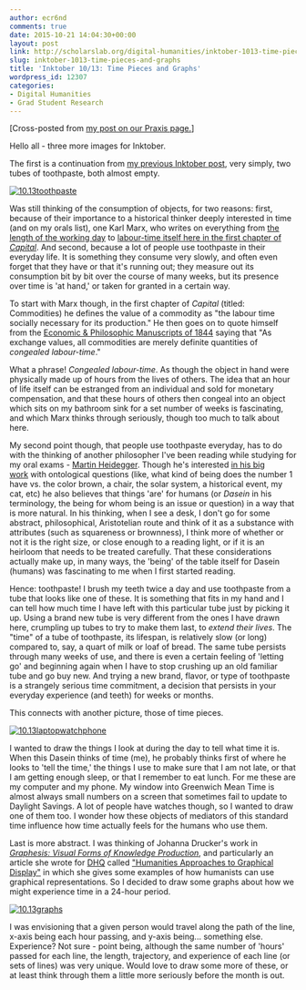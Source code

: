 ```yaml
---
author: ecr6nd
comments: true
date: 2015-10-21 14:04:30+00:00
layout: post
link: http://scholarslab.org/digital-humanities/inktober-1013-time-pieces-and-graphs/
slug: inktober-1013-time-pieces-and-graphs
title: 'Inktober 10/13: Time Pieces and Graphs'
wordpress_id: 12307
categories:
- Digital Humanities
- Grad Student Research
---
```


[Cross-posted from [my post on our Praxis page.](http://praxis.scholarslab.org/blog/2015/10/13/inktober-10-13-time-pieces-graphs/)]

Hello all - three more images for Inktober.

The first is a continuation from [my previous Inktober post](http://praxis.scholarslab.org/blog/2015/10/05/inktober-10-5-three-sketches/), very simply, two tubes of toothpaste, both almost empty.

[![10.13toothpaste](http://scholarslab.org/wp-content/uploads/2015/10/10.13toothpaste-e1445266386143.jpg)](http://scholarslab.org/wp-content/uploads/2015/10/10.13toothpaste-e1445266386143.jpg)

Was still thinking of the consumption of objects, for two reasons: first, because of their importance to a historical thinker deeply interested in time (and on my orals list), one Karl Marx, who writes on everything from [the length of the working day](https://www.marxists.org/archive/marx/works/1867-c1/ch10.htm) to [labour-time itself here in the first chapter of _Capital_](https://www.marxists.org/archive/marx/works/1867-c1/ch01.htm#S1). And second, because a lot of people use toothpaste in their everyday life. It is something they consume very slowly, and often even forget that they have or that it's running out; they measure out its consumption bit by bit over the course of many weeks, but its presence over time is 'at hand,' or taken for granted in a certain way.

To start with Marx though, in the first chapter of _Capital_ (titled: Commodities) he defines the value of a commodity as "the labour time socially necessary for its production." He then goes on to quote himself from the [Economic & Philosophic Manuscripts of 1844](https://www.marxists.org/archive/marx/works/1844/manuscripts/preface.htm) saying that "As exchange values, all commodities are merely definite quantities of _congealed labour-time_."

What a phrase! _Congealed labour-time_. As though the object in hand were physically made up of hours from the lives of others. The idea that an hour of life itself can be estranged from an individual and sold for monetary compensation, and that these hours of others then congeal into an object which sits on my bathroom sink for a set number of weeks is fascinating, and which Marx thinks through seriously, though too much to talk about here.

My second point though, that people use toothpaste everyday, has to do with the thinking of another philosopher I've been reading while studying for my oral exams - [Martin Heidegger](http://plato.stanford.edu/entries/heidegger/). Though he's interested [in his big work](http://plato.stanford.edu/entries/heidegger/#BeiTim) with ontological questions (like, what kind of being does the number 1 have vs. the color brown, a chair, the solar system, a historical event, my cat, etc) he also believes that things 'are' for humans (or _Dasein_ in his terminology, the being for whom being is an issue or question) in a way that is more natural. In his thinking, when I see a desk, I don't go for some abstract, philosophical, Aristotelian route and think of it as a substance with attributes (such as squareness or brownness), I think more of whether or not it is the right size, or close enough to a reading light, or if it is an heirloom that needs to be treated carefully. That these considerations actually make up, in many ways, the 'being' of the table itself for Dasein (humans) was fascinating to me when I first started reading.

Hence: toothpaste! I brush my teeth twice a day and use toothpaste from a tube that looks like one of these. It is something that fits in my hand and I can tell how much time I have left with this particular tube just by picking it up. Using a brand new tube is very different from the ones I have drawn here, crumpling up tubes to try to make them last, to _extend their lives_. The "time" of a tube of toothpaste, its lifespan, is relatively slow (or long) compared to, say, a quart of milk or loaf of bread. The same tube persists through many weeks of use, and there is even a certain feeling of 'letting go' and beginning again when I have to stop crushing up an old familiar tube and go buy new. And trying a new brand, flavor, or type of toothpaste is a strangely serious time commitment, a decision that persists in your everyday experience (and teeth) for weeks or months.

This connects with another picture, those of time pieces.

[![10.13laptopwatchphone](http://scholarslab.org/wp-content/uploads/2015/10/10.13laptopwatchphone-e1445266680371.jpg)](http://scholarslab.org/wp-content/uploads/2015/10/10.13laptopwatchphone-e1445266680371.jpg)

I wanted to draw the things I look at during the day to tell what time it is. When this Dasein thinks of time (me), he probably thinks first of where he looks to 'tell the time,' the things I use to make sure that I am not late, or that I am getting enough sleep, or that I remember to eat lunch. For me these are my computer and my phone. My window into Greenwich Mean Time is almost always small numbers on a screen that sometimes fail to update to Daylight Savings. A lot of people have watches though, so I wanted to draw one of them too. I wonder how these objects of mediators of this standard time influence how time actually feels for the humans who use them.

Last is more abstract. I was thinking of Johanna Drucker's work in _[Graphesis: Visual Forms of Knowledge Production](http://www.hup.harvard.edu/catalog.php?isbn=9780674724938)_, and particularly an article she wrote for [DHQ](http://www.digitalhumanities.org/dhq/) called ["Humanities Approaches to Graphical Display"](http://www.digitalhumanities.org/dhq/vol/5/1/000091/000091.html) in which she gives some examples of how humanists can use graphical representations. So I decided to draw some graphs about how we might experience time in a 24-hour period.

[![10.13graphs](http://scholarslab.org/wp-content/uploads/2015/10/10.13graphs-e1445266290311.jpg)](http://scholarslab.org/wp-content/uploads/2015/10/10.13graphs-e1445266290311.jpg)

I was envisioning that a given person would travel along the path of the line, x-axis being each hour passing, and y-axis being... something else. Experience? Not sure - point being, although the same number of 'hours' passed for each line, the length, trajectory, and experience of each line (or sets of lines) was very unique. Would love to draw some more of these, or at least think through them a little more seriously before the month is out.
